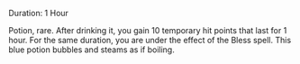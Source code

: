 Duration: 1 Hour

Potion, rare. After drinking it, you gain 10 temporary hit points that last for 1 hour. For
the same duration, you are under the effect of the Bless spell. This blue potion bubbles and
steams as if boiling.